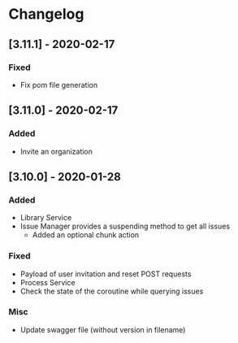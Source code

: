# Changelog

## [3.11.1] - 2020-02-17

### Fixed

* Fix pom file generation


## [3.11.0] - 2020-02-17

### Added

* Invite an organization


## [3.10.0] - 2020-01-28

### Added

- Library Service
- Issue Manager provides a suspending method to get all issues
  - Added an optional chunk action

### Fixed

- Payload of user invitation and reset POST requests
- Process Service
- Check the state of the coroutine while querying issues

### Misc

- Update swagger file (without version in filename)